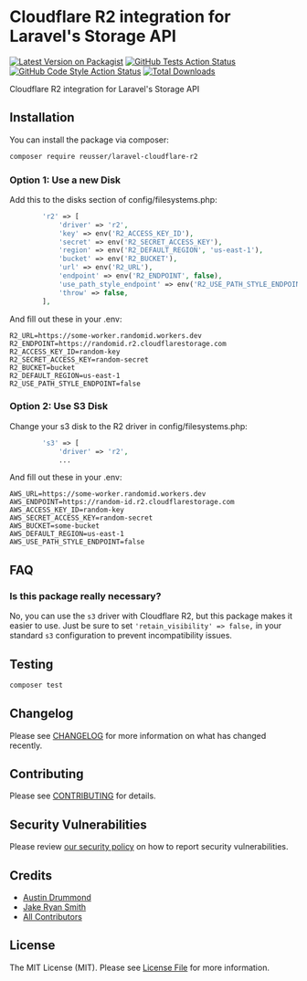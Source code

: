 # Cloudflare R2 integration for Laravel's Storage API

[![Latest Version on Packagist](https://img.shields.io/packagist/v/reusser/laravel-cloudflare-r2.svg?style=flat-square)](https://packagist.org/packages/reusser/laravel-cloudflare-r2)
[![GitHub Tests Action Status](https://img.shields.io/github/actions/workflow/status/reusser/laravel-cloudflare-r2/run-tests.yml?branch=main&label=tests&style=flat-square)](https://github.com/reusserdesign/laravel-cloudflare-r2/actions?query=workflow%3Arun-tests+branch%3Amain)
[![GitHub Code Style Action Status](https://img.shields.io/github/actions/workflow/status/reusser/laravel-cloudflare-r2/fix-php-code-style-issues.yml?branch=main&label=code%20style&style=flat-square)](https://github.com/reusserdesign/laravel-cloudflare-r2/actions?query=workflow%3A"Fix+PHP+code+style+issues"+branch%3Amain)
[![Total Downloads](https://img.shields.io/packagist/dt/reusser/laravel-cloudflare-r2.svg?style=flat-square)](https://packagist.org/packages/reusser/laravel-cloudflare-r2)

Cloudflare R2 integration for Laravel's Storage API

## Installation

You can install the package via composer:

```bash
composer require reusser/laravel-cloudflare-r2
```

### Option 1: Use a new Disk

Add this to the disks section of config/filesystems.php:

```php
        'r2' => [
            'driver' => 'r2',
            'key' => env('R2_ACCESS_KEY_ID'),
            'secret' => env('R2_SECRET_ACCESS_KEY'),
            'region' => env('R2_DEFAULT_REGION', 'us-east-1'),
            'bucket' => env('R2_BUCKET'),
            'url' => env('R2_URL'),
            'endpoint' => env('R2_ENDPOINT', false),
            'use_path_style_endpoint' => env('R2_USE_PATH_STYLE_ENDPOINT', false),
            'throw' => false,
        ],
```

And fill out these in your .env:

```dotenv
R2_URL=https://some-worker.randomid.workers.dev
R2_ENDPOINT=https://randomid.r2.cloudflarestorage.com
R2_ACCESS_KEY_ID=random-key
R2_SECRET_ACCESS_KEY=random-secret
R2_BUCKET=bucket
R2_DEFAULT_REGION=us-east-1
R2_USE_PATH_STYLE_ENDPOINT=false
```

### Option 2: Use S3 Disk

Change your s3 disk to the R2 driver in config/filesystems.php:

```php
        's3' => [
            'driver' => 'r2',
            ...
```

And fill out these in your .env:

```dotenv
AWS_URL=https://some-worker.randomid.workers.dev
AWS_ENDPOINT=https://random-id.r2.cloudflarestorage.com
AWS_ACCESS_KEY_ID=random-key
AWS_SECRET_ACCESS_KEY=random-secret
AWS_BUCKET=some-bucket
AWS_DEFAULT_REGION=us-east-1
AWS_USE_PATH_STYLE_ENDPOINT=false
```

## FAQ

### Is this package really necessary?

No, you can use the `s3` driver with Cloudflare R2, but this package makes it easier to use. Just be sure to set `'retain_visibility' => false,` in your standard `s3` configuration to prevent incompatibility issues.

## Testing

```bash
composer test
```

## Changelog

Please see [CHANGELOG](CHANGELOG.md) for more information on what has changed recently.

## Contributing

Please see [CONTRIBUTING](CONTRIBUTING.md) for details.

## Security Vulnerabilities

Please review [our security policy](../../security/policy) on how to report security vulnerabilities.

## Credits

-   [Austin Drummond](https://github.com/adrum)
-   [Jake Ryan Smith](https://github.com/jakeryansmith)
-   [All Contributors](../../contributors)

## License

The MIT License (MIT). Please see [License File](LICENSE.md) for more information.
